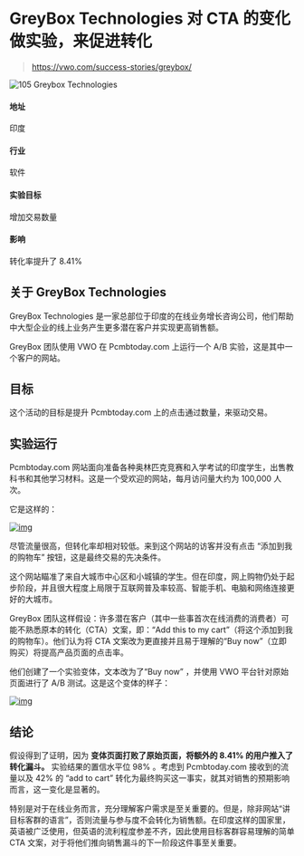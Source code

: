 # GreyBox Technologies 对 CTA 的变化做实验，来促进转化

> https://vwo.com/success-stories/greybox/

![105 Greybox Technologies](https://static.wingify.com/gcp/tr:h-50,w-180,c-at_max/uploads/2020/04/105_GreyBox-Technologies.png)

#### 地址

印度

#### 行业

软件

#### 实验目标

增加交易数量

#### 影响

转化率提升了 8.41%

## 关于 GreyBox Technologies

GreyBox Technologies 是一家总部位于印度的在线业务增长咨询公司，他们帮助中大型企业的线上业务产生更多潜在客户并实现更高销售额。

GreyBox 团队使用 VWO 在 Pcmbtoday.com 上运行一个 A/B 实验，这是其中一个客户的网站。

## 目标

这个活动的目标是提升 Pcmbtoday.com 上的点击通过数量，来驱动交易。

## 实验运行

Pcmbtoday.com 网站面向准备各种奥林匹克竞赛和入学考试的印度学生，出售教科书和其他学习材料。这是一个受欢迎的网站，每月访问量大约为 100,000 人次。

它是这样的：

[![img](https://static.wingify.com/gcp//uploads/2019/01/1control1-1.png)](https://static.wingify.com/gcp//uploads/2019/01/1control1-1.png)

尽管流量很高，但转化率却相对较低。来到这个网站的访客并没有点击 “添加到我的购物车” 按钮，这是最终交易的先决条件。

这个网站瞄准了来自大城市中心区和小城镇的学生。但在印度，网上购物仍处于起步阶段，并且很大程度上局限于互联网普及率较高、智能手机、电脑和网络连接更好的大城市。

GreyBox 团队这样假设：许多潜在客户（其中一些事首次在线消费的消费者）可能不熟悉原本的转化（CTA）文案，即：“Add this to my cart”（将这个添加到我的购物车）。他们认为将 CTA 文案改为更直接并且易于理解的“Buy now”（立即购买）将提高产品页面的点击率。

他们创建了一个实验变体，文本改为了“Buy now” ，并使用 VWO 平台针对原始页面进行了 A/B 测试。这是这个变体的样子：

[![img](https://static.wingify.com/gcp//uploads/2019/01/2variation1-1.png)](https://static.wingify.com/gcp//uploads/2019/01/2variation1-1.png)

## 结论

假设得到了证明，因为 **变体页面打败了原始页面，将额外的 8.41% 的用户推入了转化漏斗。** 实验结果的置信水平位 98% 。考虑到 Pcmbtoday.com 接收到的流量以及 42% 的 “add to cart” 转化为最终购买这一事实，就其对销售的预期影响而言，这一变化是显著的。

特别是对于在线业务而言，充分理解客户需求是至关重要的。但是，除非网站“讲目标客群的语言”，否则流量与参与度不会转化为销售额。在印度这样的国家里，英语被广泛使用，但英语的流利程度参差不齐，因此使用目标客群容易理解的简单 CTA 文案，对于将他们推向销售漏斗的下一阶段这件事至关重要。
